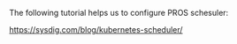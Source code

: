 


The following tutorial helps us to configure PROS schesuler:

https://sysdig.com/blog/kubernetes-scheduler/
